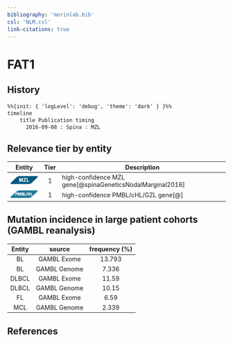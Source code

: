 ```yaml
---
bibliography: 'morinlab.bib'
csl: 'NLM.csl'
link-citations: true
---
```


# FAT1

## History

```mermaid
%%{init: { 'logLevel': 'debug', 'theme': 'dark' } }%%
timeline
    title Publication timing
      2016-09-08 : Spina : MZL
```


## Relevance tier by entity

|Entity|Tier|Description|
|:------:|:----:|--------------------------------------|
|![MZL](images/icons/MZL_tier1.png)|1|high-confidence MZL gene[@spinaGeneticsNodalMarginal2016]|
|![PMBL](images/icons/PMBL_tier1.png)|1|high-confidence PMBL/cHL/GZL gene[@]|


## Mutation incidence in large patient cohorts (GAMBL reanalysis)

|Entity|source |frequency (%)|
|:------:|:----:|:----:|
|BL|GAMBL Exome |13.793 |
|BL|GAMBL Genome |7.336 |
|DLBCL|GAMBL Exome |11.59 |
|DLBCL|GAMBL Genome |10.15 |
|FL|GAMBL Exome |6.59 |
|MCL|GAMBL Genome |2.339 |


## References


